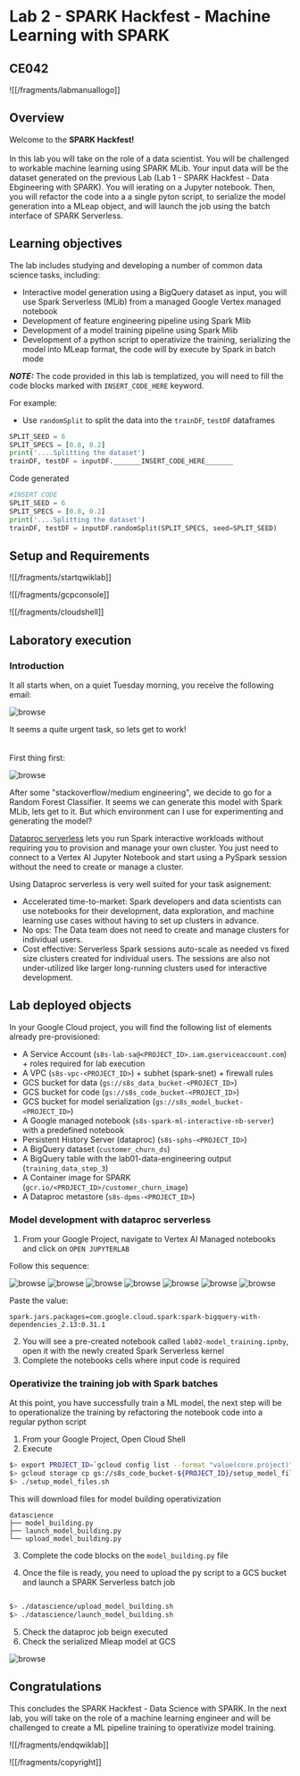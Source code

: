 # Lab 2 - SPARK Hackfest - Machine Learning with SPARK

## CE042
![[/fragments/labmanuallogo]]

## Overview

Welcome to the **SPARK Hackfest!** <br><br>In this lab you will take on the role of a data scientist. You will be challenged to workable machine learning using SPARK MLib. Your input data will be the dataset generated on the previous Lab (Lab 1 - SPARK Hackfest - Data Ebgineering with SPARK). You will ierating on a Jupyter notebook.
Then, you will refactor the code into a a single pyton script, to serialize the model generation into a MLeap object, and will launch the job using the batch interface of SPARK Serverless.


## Learning objectives

The lab includes studying and developing a number of common data science tasks, including: <br>
* Interactive model generation using a BigQuery dataset as input, you will use Spark Serverless (MLib) from a managed Google Vertex managed notebook<br>
* Development of feature engineering pipeline  using Spark Mlib <br>
* Development of a model training pipeline  using Spark Mlib <br>
* Development of a python script to operativize the training, serializing the model into MLeap format, the code will by execute by Spark in batch mode <br>

**_NOTE:_** The code provided in this lab is templatized, you will need to fill the code blocks marked with `INSERT_CODE_HERE` keyword.

For example:

* Use `randomSplit` to split the data into the `trainDF`, `testDF` dataframes

```python
SPLIT_SEED = 6
SPLIT_SPECS = [0.8, 0.2]
print('....Splitting the dataset')
trainDF, testDF = inputDF._______INSERT_CODE_HERE_______
```
Code generated

```python
#INSERT CODE
SPLIT_SEED = 6
SPLIT_SPECS = [0.8, 0.2]
print('....Splitting the dataset')
trainDF, testDF = inputDF.randomSplit(SPLIT_SPECS, seed=SPLIT_SEED)
```

## Setup and Requirements

![[/fragments/startqwiklab]]

![[/fragments/gcpconsole]]

![[/fragments/cloudshell]]

## Laboratory execution

### Introduction

It all starts when, on a quiet Tuesday morning, you receive the following email:

![browse](assets/01.png)

It seems a quite urgent task, so lets get to work! <br><br>  
First thing first:

![browse](assets/02.png)

After some "stackoverflow/medium engineering", we decide to go for a Random Forest Classifier.
It seems we can generate this model with Spark MLib, lets get to it.
But which environment can I use for experimenting and generating the model?


 [Dataproc serverless]( https://cloud.google.com/dataproc-serverless/docs) lets you run Spark interactive workloads without requiring you to provision and manage your own cluster. You just need to connect to a Vertex AI Jupyter Notebook and start using a PySpark session without the need to create or manage a cluster.

 Using Dataproc serverless is very well suited for your task asignement:

 * Accelerated time-to-market: Spark developers and data scientists can use notebooks for their development, data exploration, and machine learning use cases without having to set up clusters in advance.
* No ops: The Data team does not need to create and manage clusters for individual users.
* Cost effective: Serverless Spark sessions auto-scale as needed vs fixed size clusters created for individual users. The sessions are also not under-utilized like larger long-running clusters used for interactive development.

## Lab deployed objects

In your Google Cloud project, you will find the following list of elements already pre-provisioned:

* A Service Account (`s8s-lab-sa@<PROJECT_ID>.iam.gserviceaccount.com`) + roles required for lab execution
* A VPC (`s8s-vpc-<PROJECT_ID>`) + subhet (spark-snet) + firewall rules
* GCS bucket for data (`gs://s8s_data_bucket-<PROJECT_ID>`)
* GCS bucket for code (`gs://s8s_code_bucket-<PROJECT_ID>`)
* GCS bucket for model serialization (`gs://s8s_model_bucket-<PROJECT_ID>`)
* A Google managed notebook (`s8s-spark-ml-interactive-nb-server`) with a predefined notebook
* Persistent History Server (dataproc) (`s8s-sphs-<PROJECT_ID>`)
* A BigQuery dataset (`customer_churn_ds`)
* A BigQuery table with the lab01-data-engineering output (`training_data_step_3`)
* A Container image for SPARK (`gcr.io/<PROJECT_ID>/customer_churn_image`)
* A Dataproc metastore (`s8s-dpms-<PROJECT_ID>`)

### Model development with dataproc serverless

1. From your Google Project, navigate to Vertex AI Managed notebooks and click on `OPEN JUPYTERLAB`

Follow this sequence:

![browse](assets/03.png)
![browse](assets/04.png)
![browse](assets/05.png)
![browse](assets/06.png)
![browse](assets/07.png)
![browse](assets/08.png)
![browse](assets/09.png)

Paste the value:

`spark.jars.packages=com.google.cloud.spark:spark-bigquery-with-dependencies_2.13:0.31.1`

2. You will see a pre-created notebook called `lab02-model_training.ipnby`, open it with the newly created Spark Serverless kernel
3. Complete the notebooks cells where input code is required


### Operativize the training job with Spark batches

At this point, you have successfully train a ML model, the next step will be to operationalize the training by refactoring the notebook code into a regular python script

1. From your Google Project, Open Cloud Shell
2. Execute 

```bash
$> export PROJECT_ID=`gcloud config list --format "value(core.project)" 2>/dev/null`
$> gcloud storage cp gs://s8s_code_bucket-${PROJECT_ID}/setup_model_files.sh .
$> ./setup_model_files.sh
```
This will download files for model building operativization

```
datascience
├── model_building.py
├── launch_model_building.py
└── upload_model_building.py
```

3. Complete the code blocks on the  `model_building.py` file

4. Once the file is ready, you need to upload the py script to a GCS bucket and launch a SPARK Serverless batch job
```bash

$> ./datascience/upload_model_building.sh
$> ./datascience/launch_model_building.sh

```

5. Check the dataproc job beign executed
5. Check the serialized Mleap model at GCS

![browse](assets/10.png)



## Congratulations
This concludes the SPARK Hackfest - Data Science with SPARK.
In the next lab, you will take on the role of a machine learning engineer and will be challenged to create a ML pipeline training to operativize model training.


![[/fragments/endqwiklab]]

![[/fragments/copyright]]

